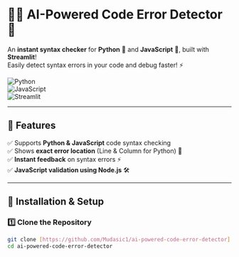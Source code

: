 # 🧑‍💻 AI-Powered Code Error Detector 🚀

An **instant syntax checker** for **Python** 🐍 and **JavaScript** 🚀, built with **Streamlit**!  
Easily detect syntax errors in your code and debug faster! ⚡  

![Python](https://img.shields.io/badge/Python-3.x-blue?style=flat&logo=python)  
![JavaScript](https://img.shields.io/badge/JavaScript-ES6-yellow?style=flat&logo=javascript)  
![Streamlit](https://img.shields.io/badge/Built%20With-Streamlit-red?style=flat&logo=streamlit)  

---

## 🌟 **Features**
✅ Supports **Python & JavaScript** code syntax checking  
✅ Shows **exact error location** (Line & Column for Python) 📍  
✅ **Instant feedback** on syntax errors ⚡  
✅ **JavaScript validation using Node.js** 🛠️  

---

## 🚀 **Installation & Setup**
### 1️⃣ **Clone the Repository**

```bash
git clone [https://github.com/Mudasic1/ai-powered-code-error-detector]
cd ai-powered-code-error-detector

